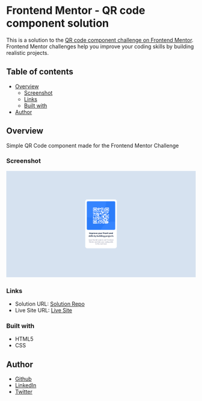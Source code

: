 # Frontend Mentor - QR code component solution

This is a solution to the [QR code component challenge on Frontend Mentor](https://www.frontendmentor.io/challenges/qr-code-component-iux_sIO_H). Frontend Mentor challenges help you improve your coding skills by building realistic projects.

## Table of contents

- [Overview](#overview)
  - [Screenshot](#screenshot)
  - [Links](#links)
  - [Built with](#built-with)
- [Author](#author)

## Overview

Simple QR Code component made for the Frontend Mentor Challenge

### Screenshot

<img src="images/screenshot.png" alt="Homepage screenshot" />

### Links

- Solution URL: [Solution Repo](https://github.com/KennedyBarreto/qr-code-component)
- Live Site URL: [Live Site](https://kennedybarreto.github.io/qr-code-component/)

### Built with

- HTML5
- CSS

## Author

- [Github](https://github.com/KennedyBarreto)
- [LinkedIn](https://www.linkedin.com/in/kennedy-barreto/)
- [Twitter](https://twitter.com/isnt_kennedy)
